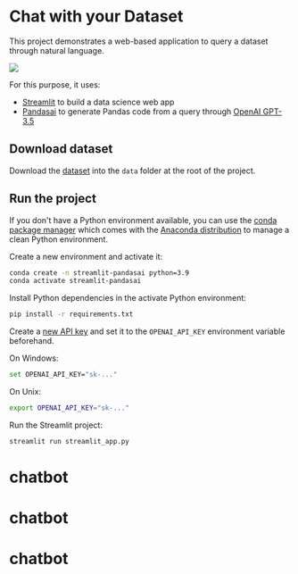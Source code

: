 # Chat with your Dataset

This project demonstrates a web-based application to query a dataset through natural language.

![](./assets/image.png)

For this purpose, it uses:

- [Streamlit](https://streamlit.io/) to build a data science web app
- [Pandasai](https://pandas-ai.com/) to generate Pandas code from a query through [OpenAI GPT-3.5](https://platform.openai.com/docs/api-reference)

## Download dataset

Download the [dataset](https://github.com/Fraud-Detection-Handbook/simulated-data-transformed) into the `data` folder at the root of the project.

## Run the project

If you don't have a Python environment available, you can use the [conda package manager](https://docs.conda.io/projects/conda/en/latest/index.html) which comes with the [Anaconda distribution](https://www.anaconda.com/download) to manage a clean Python environment.

Create a new environment and activate it:

```sh
conda create -n streamlit-pandasai python=3.9
conda activate streamlit-pandasai
```

Install Python dependencies in the activate Python environment:

```sh
pip install -r requirements.txt
```

Create a [new API key](https://platform.openai.com/account/api-keys) and set it to the `OPENAI_API_KEY` environment variable beforehand.

On Windows:

```bash
set OPENAI_API_KEY="sk-..."
```

On Unix:

```sh
export OPENAI_API_KEY="sk-..."
```

Run the Streamlit project:

```sh
streamlit run streamlit_app.py
```
# chatbot
# chatbot

# chatbot
